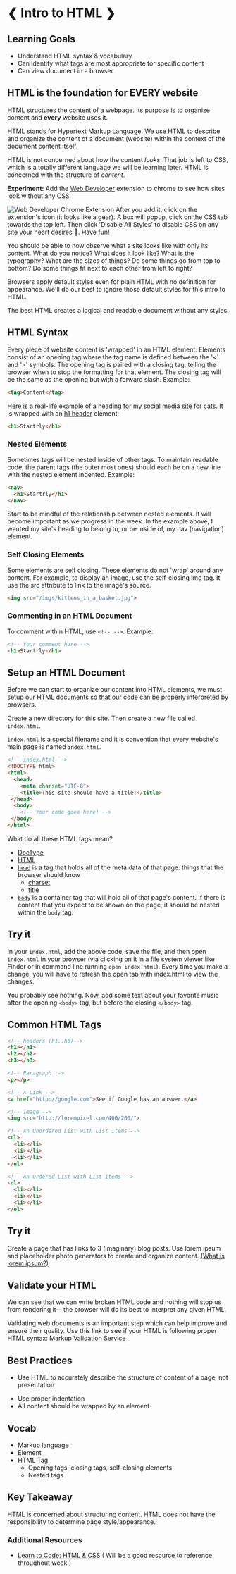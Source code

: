 # ❮ Intro to HTML ❯


## Learning Goals
- Understand HTML syntax & vocabulary
- Can identify what tags are most appropriate for specific content
- Can view document in a browser


## HTML is the foundation for EVERY website
HTML structures the content of a webpage. Its purpose is to organize content and **every** website uses it.

HTML stands for Hypertext Markup Language. We use HTML to describe and organize the content of a document (website) within the context of the document content itself.

HTML is not concerned about how the content *looks*. That job is left to CSS, which is a totally different language we will be learning later. HTML is concerned with the structure of *content*.

**Experiment:** Add the [Web Developer](https://chrome.google.com/webstore/detail/web-developer/bfbameneiokkgbdmiekhjnmfkcnldhhm?hl=en-US) extension to chrome to see how sites look without any CSS!

![Web Developer Chrome Extension](imgs/web_developer.png)
After you add it, click on the extension's icon (it looks like a gear). A box will popup, click on the CSS tab towards the top left. Then click 'Disable All Styles' to disable CSS on any site your heart desires 💛. Have fun!

You should be able to now observe what a site looks like with only its content. What do you notice? What does it look like? What is the typography? What are the sizes of things? Do some things go from top to bottom? Do some things fit next to each other from left to right?

Browsers apply default styles even for plain HTML with no definition for appearance. We'll do our best to ignore those default styles for this intro to HTML.

The best HTML creates a logical and readable document without any styles.

## HTML Syntax

Every piece of website content is 'wrapped' in an HTML element. Elements consist of an opening tag where the tag name is defined between the '<' and '>' symbols. The opening tag is paired with a closing tag, telling the browser when to stop the formatting for that element. The closing tag will be the same as the opening but with a forward slash. Example:

```html
<tag>Content</tag>
```
Here is a real-life example of a heading for my social media site for cats. It is wrapped with an [h1 header](https://developer.mozilla.org/en-US/docs/Web/HTML/Element/Heading_Elements) element:
```html
<h1>Startrly</h1>
```

### Nested Elements
Sometimes tags will be nested inside of other tags. To maintain readable code, the parent tags (the outer most ones) should each be on a new line with the nested element indented. Example:

```html
<nav>
  <h1>Startrly</h1>
</nav>
```
Start to be mindful of the relationship between nested elements. It will become important as we progress in the week. In the example above, I wanted my site's heading to belong to, or be inside of, my nav (navigation) element.

### Self Closing Elements
Some elements are self closing. These elements do not 'wrap' around any content. For example, to display an image, use the self-closing img tag. It use the src attribute to link to the image's source.
```html
<img src="/imgs/kittens_in_a_basket.jpg">
```
### Commenting in an HTML Document
To comment within HTML, use `<!-- -->`. Example:  
```html
<!-- Your comment here -->
<h1>Startrly</h1>
```
## Setup an HTML Document

Before we can start to organize our content into HTML elements, we must setup our HTML documents so that our code can be properly interpreted by browsers.

Create a new directory for this site. Then create a new file called `index.html`.

`index.html` is a special filename and it is convention that every website's main page is named `index.html`.


```html
<!-- index.html -->
<!DOCTYPE html>
<html>
  <head>
    <meta charset="UTF-8">
    <title>This site should have a title!</title>
 </head>
  <body>
    <!-- Your code goes here! -->
 </body>
</html>
```
What do all these HTML tags mean?

- [DocType](http://stackoverflow.com/questions/414891/what-is-doctype)
- [HTML](http://stackoverflow.com/questions/3270615/why-we-use-html-tag-although-my-website-runs-perfect-without-html-tag)
- [`head`](https://developer.mozilla.org/en-US/docs/Web/HTML/Element/head) is a tag that holds all of the meta data of that page: things that the browser should know
  - [charset](http://stackoverflow.com/questions/2241348/what-is-unicode-utf-8-utf-16)
  - [title](https://www.w3schools.com/html/html_head.asp)
- [`body`](http://htmldog.com/references/html/tags/body/) is a container tag that will hold all of that page's content. If there is content that you expect to be shown on the page, it should be nested within the `body` tag.

## Try it
In your `index.html`, add the above code, save the file, and then open `index.html` in your browser (via clicking on it in a file system viewer like Finder or in command line running `open index.html`). Every time you make a change, you will have to refresh the open tab with index.html to view the changes.

You probably see nothing. Now, add some text about your favorite music after the opening `<body>` tag, but before the closing `</body>` tag.

## Common HTML Tags
```html
<!-- headers (h1..h6)-->
<h1></h1>
<h2></h2>
<h3></h3>

<!-- Paragraph -->
<p></p>

<!-- A Link -->
<a href="http://google.com">See if Google has an answer.</a>

<!-- Image -->
<img src="http://lorempixel.com/400/200/">

<!-- An Unordered List with List Items -->
<ul>
  <li></li>
  <li></li>
  <li></li>
</ul>

<!-- An Ordered List with List Items -->
<ol>
  <li></li>
  <li></li>
  <li></li>
</ol>

```

## Try it
Create a page that has links to 3 (imaginary) blog posts. Use lorem ipsum and placeholder photo generators to create and organize content. [(What is lorem ipsum?)](https://www.lipsum.com/)


## Validate your HTML
We can see that we can write broken HTML code and nothing will stop us from rendering it-- the browser will do its best to interpret any given HTML.

Validating web documents is an important step which can help improve and ensure their quality. Use this link to see if your HTML is following proper HTML syntax: [Markup Validation Service](https://validator.w3.org/nu/#textarea)

## Best Practices

- Use HTML to accurately describe the structure of content of a page, not presentation
<!-- - **NEVER** use [inline styles](http://stackoverflow.com/questions/2612483/whats-so-bad-about-in-line-css) -->
- Use proper indentation
- All content should be wrapped by an element

## Vocab
- Markup language
- Element
- HTML Tag
  - Opening tags, closing tags, self-closing elements
  - Nested tags

## Key Takeaway
HTML is concerned about structuring content. HTML does not have the responsibility to determine page style/appearance.

### Additional Resources
- [Learn to Code: HTML & CSS](http://learn.shayhowe.com/html-css/building-your-first-web-page/) ( Will be a good resource to reference throughout week.)
